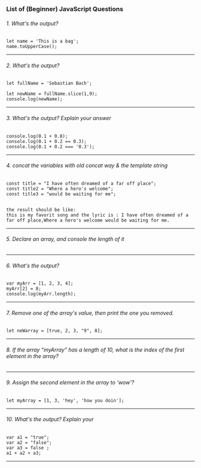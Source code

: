 ### List of (Beginner) JavaScript Questions



###### 1. What's the output?

```
let name = 'This is a bag';
name.toUpperCase();

```

---

###### 2. What's the output?

```
let fullName = 'Sebastian Bach';

let newName = fullName.slice(1,9);
console.log(newName);

```
-----

###### 3. What's the output? Explain your answer

```
console.log(0.1 + 0.8);
console.log(0.1 + 0.2 == 0.3);
console.log(0.1 + 0.2 === '0.3');

```

-----

###### 4. concat the variables with old concat way & the template string

```
const title = "I have often dreamed of a far off place";
const title2 = "Where a hero's welcome";
const title3 = "would be waiting for me";


the result should be like:
this is my favorit song and the lyric is : I have often dreamed of a far off place,Where a hero's welcome would be waiting for me.

```
-----


###### 5. Declare an array, and console the length of it

-----

###### 6. What's the output?

```
var myArr = [1, 2, 3, 4];
myArr[2] = 8; 
console.log(myArr.length);

```
-----


###### 7. Remove one of the array's value, then print the one you removed.

```
let neWarray = [true, 2, 3, "9", 8];

```
-----

###### 8. If the array “myArray” has a length of 10, what is the index of the first element in the array?

-----

###### 9. Assign the second element in the array to 'wow'?

```
let myArray = [1, 3, 'hey', 'how you doin'];

```
-----

###### 10.  What's the output? Explain your

```
var a1 = "true";
var a2 = "false";
var a3 = false ;
a1 + a2 + a3;

```

-----